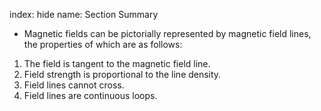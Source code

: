 index: hide
name: Section Summary

  * Magnetic fields can be pictorially represented by magnetic field lines, the properties of which are as follows:

  1. The field is tangent to the magnetic field line.
  2. Field strength is proportional to the line density.
  3. Field lines cannot cross.
  4. Field lines are continuous loops.
